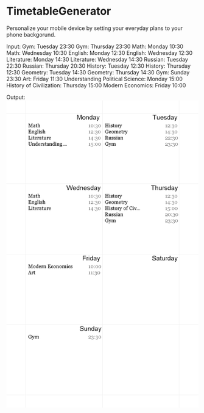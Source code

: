 # TimetableGenerator
Personalize your mobile device by setting your everyday plans to your phone backgorund.

Input:
Gym: Tuesday 23:30 
Gym: Thursday 23:30
Math: Monday 10:30
Math: Wednesday 10:30
English: Monday 12:30
English: Wednesday 12:30
Literature: Monday 14:30
Literature: Wednesday 14:30
Russian: Tuesday 22:30
Russian: Thursday 20:30
History: Tuesday 12:30
History: Thursday 12:30
Geometry: Tuesday 14:30
Geometry: Thursday 14:30
Gym: Sunday 23:30
Art: Friday 11:30
Understanding Political Science: Monday 15:00
History of Civilization: Thursday 15:00
Modern Economics: Friday 10:00

Output:
![ ](out2.png)
